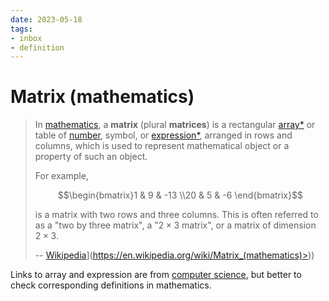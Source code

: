 ```yaml
---
date: 2023-05-18
tags:
- inbox
- definition
---
```


# Matrix (mathematics)

> In [mathematics](./mathematics.md), a **matrix** (plural **matrices**) is a rectangular
> [array*](./array%20%28computer%20science%29.md) or table of [number](./number.md), symbol, or
> [expression*](./expression%20%28computer%20science%29.md), arranged in rows and columns,
> which is used to represent mathematical object or a property of such an
> object.
>
> For example,
>
> $$\begin{bmatrix}1 & 9 & -13 \\20 & 5 & -6 \end{bmatrix}$$
>
> is a matrix with two rows and three columns. This is often referred to as a
> "two by three matrix", a "$2\times 3$ matrix", or a matrix of dimension
> $2\times 3$.
>
> -- [Wikipedia](<[https://en.wikipedia.org/wiki/Matrix_(mathematics)>)](https://en.wikipedia.org/wiki/Matrix_(mathematics)>))

Links to array and expression are from [computer science](./computer%20science.md), but better to check
corresponding definitions in mathematics.